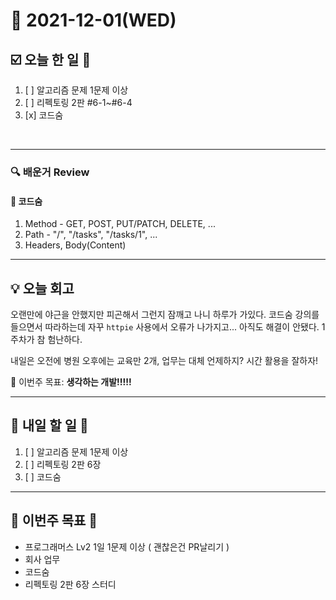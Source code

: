 # 📆 2021-12-01(WED)
## ☑️ 오늘 한 일 📑
1. [ ] 알고리즘 문제 1문제 이상
2. [ ] 리펙토링 2판 #6-1~#6-4
3. [x] 코드숨 

<br>

***

### 🔍️ 배운거 Review

#### 🌈 코드숨
1. Method - GET, POST, PUT/PATCH, DELETE, ...
2. Path - "/", "/tasks", "/tasks/1", ...
3. Headers, Body(Content)
***
## 💡  오늘  회고 

오랜만에 야근을 안했지만 피곤해서 그런지 잠깨고 나니 하루가 가있다. 코드숨 강의를 들으면서 따라하는데 자꾸 `httpie` 사용에서 오류가 나가지고... 아직도 해결이 안됐다. 
1주차가 참 험난하다. 

내일은 오전에 병원 오후에는 교육만 2개, 업무는 대체 언제하지? 시간 활용을 잘하자! 

🎯 이번주 목표: **생각하는 개발!!!!!** 

***

## 🎯 내일 할 일 🎯
1. [ ] 알고리즘 문제 1문제 이상
2. [ ] 리펙토링 2판 6장
3. [ ] 코드숨

***

## 🏁 이번주 목표 🏁   
- 프로그래머스 Lv2 1일 1문제 이상 ( 괜찮은건 PR날리기 )
- 회사 업무
- 코드숨
- 리펙토링 2판 6장 스터디
